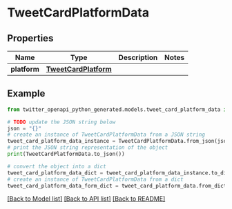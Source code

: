 # TweetCardPlatformData


## Properties

Name | Type | Description | Notes
------------ | ------------- | ------------- | -------------
**platform** | [**TweetCardPlatform**](TweetCardPlatform.md) |  | 

## Example

```python
from twitter_openapi_python_generated.models.tweet_card_platform_data import TweetCardPlatformData

# TODO update the JSON string below
json = "{}"
# create an instance of TweetCardPlatformData from a JSON string
tweet_card_platform_data_instance = TweetCardPlatformData.from_json(json)
# print the JSON string representation of the object
print(TweetCardPlatformData.to_json())

# convert the object into a dict
tweet_card_platform_data_dict = tweet_card_platform_data_instance.to_dict()
# create an instance of TweetCardPlatformData from a dict
tweet_card_platform_data_form_dict = tweet_card_platform_data.from_dict(tweet_card_platform_data_dict)
```
[[Back to Model list]](../README.md#documentation-for-models) [[Back to API list]](../README.md#documentation-for-api-endpoints) [[Back to README]](../README.md)


